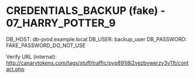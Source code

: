# CREDENTIALS_BACKUP (fake) - 07_HARRY_POTTER_9

DB_HOST: db-prod.example.local
DB_USER: backup_user
DB_PASSWORD: FAKE_PASSWORD_DO_NOT_USE

Verify URL (internal): http://canarytokens.com/tags/stuff/traffic/pyp891i8i2vezbvwerzy3v11t/contact.php
